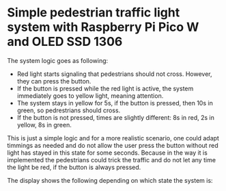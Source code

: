 # Simple pedestrian traffic light system with Raspberry Pi Pico W and OLED SSD 1306

The system logic goes as following: 

* Red light starts signaling that pedestrians should not cross. However, they can press the button.
* If the button is pressed while the red light is active, the system immediately goes to yellow light, meaning attention.
* The system stays in yellow for 5s, if the button is pressed, then 10s in green, so pedrestrians should cross.
* If the button is not pressed, times are slightly different: 8s in red, 2s in yellow, 8s in green.

This is just a simple logic and for a more realistic scenario, one could adapt timmings as needed and do not allow the user press the button 
without red light has stayed in this state for some seconds. Because in the way it is implemented the pedestrians could trick the traffic 
and do not let any time the light be red, if the button is always pressed. 

The display shows the following depending on which state the system is: 

